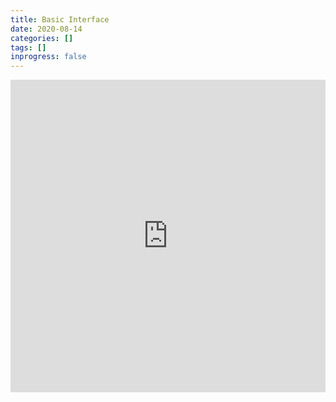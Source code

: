 ```yaml
---
title: Basic Interface
date: 2020-08-14
categories: []
tags: []
inprogress: false
---
```


<iframe width="100%" height="500" src="https://www.youtube.com/embed/XD6v-dC0xy0?list=PLQ-N5KyJUu_V_esEKw-58jHutd_pxLPvl" frameborder="0" allow="accelerometer; autoplay; encrypted-media; gyroscope; picture-in-picture" allowfullscreen></iframe>